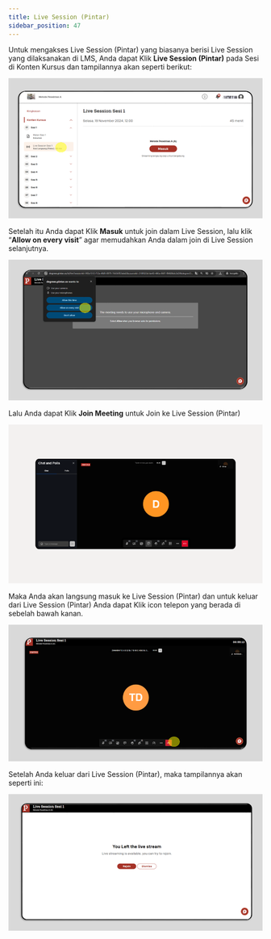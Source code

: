 ```yaml
---
title: Live Session (Pintar)
sidebar_position: 47
---
```

Untuk mengakses Live Session (Pintar) yang biasanya berisi Live Session yang dilaksanakan di LMS, Anda dapat Klik **Live Session (Pintar)** pada Sesi di Konten Kursus dan tampilannya akan seperti berikut:

![](/img/live-session-pintar-.-ind.png)

Setelah itu Anda dapat Klik **Masuk** untuk join dalam Live Session, lalu klik “**Allow on every visit**” agar memudahkan Anda dalam join di Live Session selanjutnya.

![](/img/live-session-pintar-2.png)

Lalu Anda dapat Klik **Join Meeting** untuk Join ke Live Session (Pintar)

![](/img/live-session-pintar-3.png)

Maka Anda akan langsung masuk ke Live Session (Pintar) dan untuk keluar dari Live Session (Pintar) Anda dapat Klik icon telepon yang berada di sebelah bawah kanan.

![](/img/live-session-pintar-4.png)

Setelah Anda keluar dari Live Session (Pintar), maka tampilannya akan seperti ini:

![](/img/live-session-pintar-5.png)
